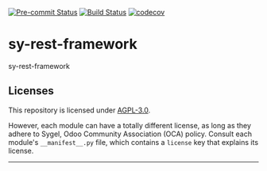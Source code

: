 
<!-- /!\ Non OCA Context : Set here the badge of your runbot / runboat instance. -->
[![Pre-commit Status](https://github.com/sygel-technology/sy-rest-framework/actions/workflows/pre-commit.yml/badge.svg?branch=16.0)](https://github.com/sygel-technology/sy-rest-framework/actions/workflows/pre-commit.yml?query=branch%3A16.0)
[![Build Status](https://github.com/sygel-technology/sy-rest-framework/actions/workflows/test.yml/badge.svg?branch=16.0)](https://github.com/sygel-technology/sy-rest-framework/actions/workflows/test.yml?query=branch%3A16.0)
[![codecov](https://codecov.io/gh/sygel-technology/sy-rest-framework/branch/16.0/graph/badge.svg)](https://codecov.io/gh/sygel-technology/sy-rest-framework)
<!-- /!\ Non OCA Context : Set here the badge of your translation instance. -->

<!-- /!\ do not modify above this line -->

# sy-rest-framework

sy-rest-framework

<!-- /!\ do not modify below this line -->

<!-- prettier-ignore-start -->

[//]: # (addons)
[//]: # (end addons)

<!-- prettier-ignore-end -->

## Licenses

This repository is licensed under [AGPL-3.0](LICENSE).

However, each module can have a totally different license, as long as they adhere to Sygel, Odoo Community Association (OCA)
policy. Consult each module's `__manifest__.py` file, which contains a `license` key
that explains its license.

----
<!-- /!\ Non OCA Context : Set here the full description of your organization. -->
